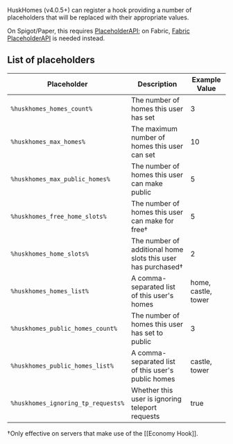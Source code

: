 HuskHomes (v4.0.5+) can register a hook providing a number of placeholders that will be replaced with their appropriate values.

On Spigot/Paper, this requires [PlaceholderAPI](https://github.com/PlaceholderAPI/PlaceholderAPI); on Fabric, [Fabric PlaceholderAPI](https://modrinth.com/mod/placeholder-api) is needed instead.

## List of placeholders
| Placeholder                        | Description                                                         | Example Value       |
|------------------------------------|---------------------------------------------------------------------|---------------------|
| `%huskhomes_homes_count%`          | The number of homes this user has set                               | 3                   |
| `%huskhomes_max_homes%`            | The maximum number of homes this user can set                       | 10                  |
| `%huskhomes_max_public_homes%`     | The number of homes this user can make public                       | 5                   |
| `%huskhomes_free_home_slots%`      | The number of homes this user can make for free&dagger;             | 5                   |
| `%huskhomes_home_slots%`           | The number of additional home slots this user has purchased&dagger; | 2                   |
| `%huskhomes_homes_list%`           | A comma-separated list of this user's homes                         | home, castle, tower |
| `%huskhomes_public_homes_count%`   | The number of homes this user has set to public                     | 3                   |
| `%huskhomes_public_homes_list%`    | A comma-separated list of this user's public homes                  | castle, tower       |
| `%huskhomes_ignoring_tp_requests%` | Whether this user is ignoring teleport requests                     | true                |

&dagger;Only effective on servers that make use of the [[Economy Hook]].